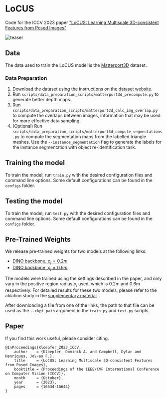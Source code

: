 # LoCUS
Code for the ICCV 2023 paper ["LoCUS: Learning Multiscale
3D-consistent Features from Posed Images"](https://www.robots.ox.ac.uk/~vgg/research/locus)


![teaser](assets/splash_horizontal.png)


## Data
The data used to train the LoCUS model is the [Matterport3D](https://niessner.github.io/Matterport/) dataset.

### Data Preparation
1. Download the dataset using the instructions on the [dataset website](https://niessner.github.io/Matterport/).
2. Run `scripts/data_preparation_scripts/matterport3d_precompute.py` to generate better depth maps.
3. Run `scripts/data_preparation_scripts/matterport3d_calc_img_overlap.py` to compute the overlaps between images, information that may be used for more effective data sampling.
4. (Optional) Run `scripts/data_preparation_scripts/matterport3d_compute_segmentations.py` to compute the segmentation maps from the labelled triangle meshes. Use the `--instance_segmentation` flag to generate the labels for the instance segmentation with object re-identification task.

## Training the model
To train the model, run `train.py` with the desired configuration files and command line options. Some default configurations can be found in the `configs` folder.

## Testing the model
To train the model, run `test.py` with the desired configuration files and command line options. Some default configurations can be found in the `configs` folder.

## Pre-Trained Weights
We release pre-trained weights for two models at the following links: 
* [DINO backbone, $\rho_j=0.2m$](https://www.robots.ox.ac.uk/~vgg/research/locus/locus_dino_rad0.2m_ep20.pth)
* [DINO backbone, $\rho_j=0.6m$](https://www.robots.ox.ac.uk/~vgg/research/locus/locus_dino_rad0.6m_ep20.pth).

The models were trained using the settings described in the paper, and only vary in the positive region radius $\rho_j$ used, which is 0.2m and 0.6m respectively. For detailed results for these two models, please refer to the ablation study in the [supplementary material](https://www.robots.ox.ac.uk/~vgg/research/locus/locus-supp.pdf).

After downloading a file from one of the links, the path to that file can be used as the `--ckpt_path` argument in the `train.py` and `test.py` scripts.


## Paper
If you find this work useful, please consider citing:
```
@InProceedings{Kloepfer_2023_ICCV,
    author    = {Kloepfer, Dominik A. and Campbell, Dylan and Henriques, Jo\~ao F.},
    title     = {LoCUS: Learning Multiscale 3D-consistent Features from Posed Images},
    booktitle = {Proceedings of the IEEE/CVF International Conference on Computer Vision (ICCV)},
    month     = {October},
    year      = {2023},
    pages     = {16634-16644}
}
```